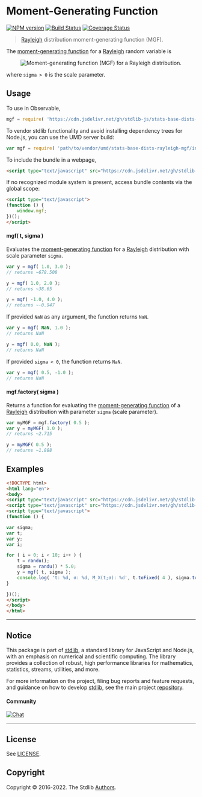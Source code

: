 <!--

@license Apache-2.0

Copyright (c) 2018 The Stdlib Authors.

Licensed under the Apache License, Version 2.0 (the "License");
you may not use this file except in compliance with the License.
You may obtain a copy of the License at

   http://www.apache.org/licenses/LICENSE-2.0

Unless required by applicable law or agreed to in writing, software
distributed under the License is distributed on an "AS IS" BASIS,
WITHOUT WARRANTIES OR CONDITIONS OF ANY KIND, either express or implied.
See the License for the specific language governing permissions and
limitations under the License.

-->

# Moment-Generating Function

[![NPM version][npm-image]][npm-url] [![Build Status][test-image]][test-url] [![Coverage Status][coverage-image]][coverage-url] <!-- [![dependencies][dependencies-image]][dependencies-url] -->

> [Rayleigh][rayleigh-distribution] distribution moment-generating function (MGF).

<!-- Section to include introductory text. Make sure to keep an empty line after the intro `section` element and another before the `/section` close. -->

<section class="intro">

The [moment-generating function][mgf] for a [Rayleigh][rayleigh-distribution] random variable is

<!-- <equation class="equation" label="eq:rayleigh_mgf" align="center" raw="M_X(t) := \mathbb{E}\!\left[e^{tX}\right] = 1+\sigma t\,e^{\sigma^2t^2/2}\sqrt{\frac{\pi}{2}} \left(\textrm{erf}\left(\frac{\sigma t}{\sqrt{2}}\right)\!+\!1\right)" alt="Moment-generating function (MGF) for a Rayleigh distribution."> -->

<div class="equation" align="center" data-raw-text="M_X(t) := \mathbb{E}\!\left[e^{tX}\right] = 1+\sigma t\,e^{\sigma^2t^2/2}\sqrt{\frac{\pi}{2}} \left(\textrm{erf}\left(\frac{\sigma t}{\sqrt{2}}\right)\!+\!1\right)" data-equation="eq:rayleigh_mgf">
    <img src="https://cdn.jsdelivr.net/gh/stdlib-js/stdlib@591cf9d5c3a0cd3c1ceec961e5c49d73a68374cb/lib/node_modules/@stdlib/stats/base/dists/rayleigh/mgf/docs/img/equation_rayleigh_mgf.svg" alt="Moment-generating function (MGF) for a Rayleigh distribution.">
    <br>
</div>

<!-- </equation> -->

where `sigma > 0` is the scale parameter.

</section>

<!-- /.intro -->

<!-- Package usage documentation. -->



<section class="usage">

## Usage

To use in Observable,

```javascript
mgf = require( 'https://cdn.jsdelivr.net/gh/stdlib-js/stats-base-dists-rayleigh-mgf@umd/browser.js' )
```

To vendor stdlib functionality and avoid installing dependency trees for Node.js, you can use the UMD server build:

```javascript
var mgf = require( 'path/to/vendor/umd/stats-base-dists-rayleigh-mgf/index.js' )
```

To include the bundle in a webpage,

```html
<script type="text/javascript" src="https://cdn.jsdelivr.net/gh/stdlib-js/stats-base-dists-rayleigh-mgf@umd/browser.js"></script>
```

If no recognized module system is present, access bundle contents via the global scope:

```html
<script type="text/javascript">
(function () {
    window.mgf;
})();
</script>
```

#### mgf( t, sigma )

Evaluates the [moment-generating function][mgf] for a [Rayleigh][rayleigh-distribution] distribution with scale parameter `sigma`.

```javascript
var y = mgf( 1.0, 3.0 );
// returns ~678.508

y = mgf( 1.0, 2.0 );
// returns ~38.65

y = mgf( -1.0, 4.0 );
// returns ~-0.947
```

If provided `NaN` as any argument, the function returns `NaN`.

```javascript
var y = mgf( NaN, 1.0 );
// returns NaN

y = mgf( 0.0, NaN );
// returns NaN
```

If provided `sigma < 0`, the function returns `NaN`.

```javascript
var y = mgf( 0.5, -1.0 );
// returns NaN
```

#### mgf.factory( sigma )

Returns a function for evaluating the [moment-generating function][mgf] of a [Rayleigh][rayleigh-distribution] distribution with parameter `sigma` (scale parameter).

```javascript
var myMGF = mgf.factory( 0.5 );
var y = myMGF( 1.0 );
// returns ~2.715

y = myMGF( 0.5 );
// returns ~1.888
```

</section>

<!-- /.usage -->

<!-- Package usage notes. Make sure to keep an empty line after the `section` element and another before the `/section` close. -->

<section class="notes">

</section>

<!-- /.notes -->

<!-- Package usage examples. -->

<section class="examples">

## Examples

<!-- eslint no-undef: "error" -->

```html
<!DOCTYPE html>
<html lang="en">
<body>
<script type="text/javascript" src="https://cdn.jsdelivr.net/gh/stdlib-js/random-base-randu@umd/browser.js"></script>
<script type="text/javascript" src="https://cdn.jsdelivr.net/gh/stdlib-js/stats-base-dists-rayleigh-mgf@umd/browser.js"></script>
<script type="text/javascript">
(function () {

var sigma;
var t;
var y;
var i;

for ( i = 0; i < 10; i++ ) {
    t = randu();
    sigma = randu() * 5.0;
    y = mgf( t, sigma );
    console.log( 't: %d, σ: %d, M_X(t;σ): %d', t.toFixed( 4 ), sigma.toFixed( 4 ), y.toFixed( 4 ) );
}

})();
</script>
</body>
</html>
```

</section>

<!-- /.examples -->

<!-- Section to include cited references. If references are included, add a horizontal rule *before* the section. Make sure to keep an empty line after the `section` element and another before the `/section` close. -->

<section class="references">

</section>

<!-- /.references -->

<!-- Section for related `stdlib` packages. Do not manually edit this section, as it is automatically populated. -->

<section class="related">

</section>

<!-- /.related -->

<!-- Section for all links. Make sure to keep an empty line after the `section` element and another before the `/section` close. -->


<section class="main-repo" >

* * *

## Notice

This package is part of [stdlib][stdlib], a standard library for JavaScript and Node.js, with an emphasis on numerical and scientific computing. The library provides a collection of robust, high performance libraries for mathematics, statistics, streams, utilities, and more.

For more information on the project, filing bug reports and feature requests, and guidance on how to develop [stdlib][stdlib], see the main project [repository][stdlib].

#### Community

[![Chat][chat-image]][chat-url]

---

## License

See [LICENSE][stdlib-license].


## Copyright

Copyright &copy; 2016-2022. The Stdlib [Authors][stdlib-authors].

</section>

<!-- /.stdlib -->

<!-- Section for all links. Make sure to keep an empty line after the `section` element and another before the `/section` close. -->

<section class="links">

[npm-image]: http://img.shields.io/npm/v/@stdlib/stats-base-dists-rayleigh-mgf.svg
[npm-url]: https://npmjs.org/package/@stdlib/stats-base-dists-rayleigh-mgf

[test-image]: https://github.com/stdlib-js/stats-base-dists-rayleigh-mgf/actions/workflows/test.yml/badge.svg?branch=v0.0.7
[test-url]: https://github.com/stdlib-js/stats-base-dists-rayleigh-mgf/actions/workflows/test.yml?query=branch:v0.0.7

[coverage-image]: https://img.shields.io/codecov/c/github/stdlib-js/stats-base-dists-rayleigh-mgf/main.svg
[coverage-url]: https://codecov.io/github/stdlib-js/stats-base-dists-rayleigh-mgf?branch=main

<!--

[dependencies-image]: https://img.shields.io/david/stdlib-js/stats-base-dists-rayleigh-mgf.svg
[dependencies-url]: https://david-dm.org/stdlib-js/stats-base-dists-rayleigh-mgf/main

-->

[chat-image]: https://img.shields.io/gitter/room/stdlib-js/stdlib.svg
[chat-url]: https://gitter.im/stdlib-js/stdlib/

[stdlib]: https://github.com/stdlib-js/stdlib

[stdlib-authors]: https://github.com/stdlib-js/stdlib/graphs/contributors

[umd]: https://github.com/umdjs/umd
[es-module]: https://developer.mozilla.org/en-US/docs/Web/JavaScript/Guide/Modules

[deno-url]: https://github.com/stdlib-js/stats-base-dists-rayleigh-mgf/tree/deno
[umd-url]: https://github.com/stdlib-js/stats-base-dists-rayleigh-mgf/tree/umd
[esm-url]: https://github.com/stdlib-js/stats-base-dists-rayleigh-mgf/tree/esm
[branches-url]: https://github.com/stdlib-js/stats-base-dists-rayleigh-mgf/blob/main/branches.md

[stdlib-license]: https://raw.githubusercontent.com/stdlib-js/stats-base-dists-rayleigh-mgf/main/LICENSE

[rayleigh-distribution]: https://en.wikipedia.org/wiki/Rayleigh_distribution

[mgf]: https://en.wikipedia.org/wiki/Moment-generating_function

</section>

<!-- /.links -->
